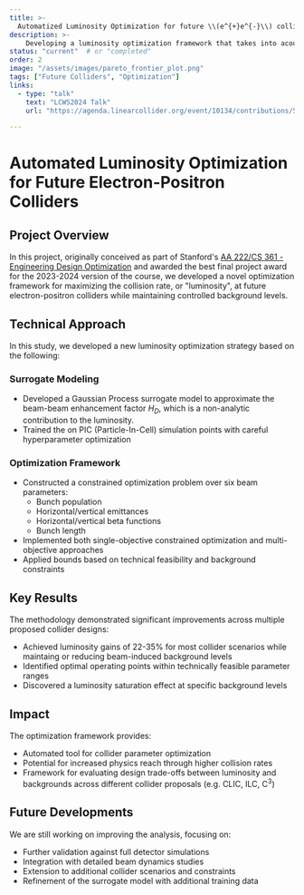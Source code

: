 ```yaml
---
title: >-
  Automatized Luminosity Optimization for future \\(e^{+}e^{-}\\) colliders
description: >-
    Developing a luminosity optimization framework that takes into acount non-analytic contributions to the luminosity modeled through a Gaussian Process surrogate
status: "current"  # or "completed"
order: 2
image: "/assets/images/pareto_frontier_plot.png"
tags: ["Future Colliders", "Optimization"]
links:
  - type: "talk"
    text: "LCWS2024 Talk"
    url: "https://agenda.linearcollider.org/event/10134/contributions/54659/"

---
```

# Automated Luminosity Optimization for Future Electron-Positron Colliders

## Project Overview
In this project, originally conceived as part of Stanford's [AA 222/CS 361 -  Engineering Design Optimization](https://aa222.stanford.edu) and awarded the best final project award for the 2023-2024 version of the course, we developed a novel optimization framework for maximizing the collision rate, or "luminosity", at future electron-positron colliders while maintaining controlled background levels.

## Technical Approach
In this study, we developed a new luminosity optimization strategy based on the following:

### Surrogate Modeling
- Developed a Gaussian Process surrogate model to approximate the beam-beam enhancement factor $H_{D}$, which is a non-analytic contribution to the luminosity.
- Trained the  on PIC (Particle-In-Cell) simulation points with careful hyperparameter optimization

### Optimization Framework
- Constructed a constrained optimization problem over six beam parameters:
  - Bunch population
  - Horizontal/vertical emittances
  - Horizontal/vertical beta functions
  - Bunch length
- Implemented both single-objective constrained optimization and multi-objective approaches
- Applied bounds based on technical feasibility and background constraints

## Key Results
The methodology demonstrated significant improvements across multiple proposed collider designs:
- Achieved luminosity gains of 22-35% for most collider scenarios while maintaing or reducing beam-induced background levels
- Identified optimal operating points within technically feasible parameter ranges
- Discovered a luminosity saturation effect at specific background levels

## Impact
The optimization framework provides:
- Automated tool for collider parameter optimization
- Potential for increased physics reach through higher collision rates
- Framework for evaluating design trade-offs between luminosity and backgrounds across different collider proposals (e.g. CLIC, ILC, C$^3$)

## Future Developments

We are still working on improving the analysis, focusing on:
- Further validation against full detector simulations
- Integration with detailed beam dynamics studies
- Extension to additional collider scenarios and constraints
- Refinement of the surrogate model with additional training data
